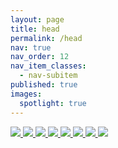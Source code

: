 ```yaml
---
layout: page
title: head
permalink: /head
nav: true
nav_order: 12
nav_item_classes:
  - nav-subitem
published: true
images:
  spotlight: true
---
```


<div class="spotlight-group spotlight-flex">
    <a class="spotlight" href="/photography/assets/img/head/head_01.jpg">
        <img src="/photography/assets/img/head/head_01-480.webp" />
    </a>
    <a class="spotlight" href="/photography/assets/img/head/head_02.jpg">
        <img src="/photography/assets/img/head/head_02-480.webp" />
    </a>
    <a class="spotlight" href="/photography/assets/img/head/head_03.jpg">
        <img src="/photography/assets/img/head/head_03-480.webp" />
    </a>
    <a class="spotlight" href="/photography/assets/img/head/head_04.jpg">
        <img src="/photography/assets/img/head/head_04-480.webp" />
    </a>
    <span class="flex-divider"></span>
    <a class="spotlight" href="/photography/assets/img/head/head_05.jpg">
        <img src="/photography/assets/img/head/head_05-480.webp" />
    </a>
    <a class="spotlight" href="/photography/assets/img/head/head_06.jpg">
        <img src="/photography/assets/img/head/head_06-480.webp" />
    </a>
    <a class="spotlight" href="/photography/assets/img/head/head_07.jpg">
        <img src="/photography/assets/img/head/head_07-480.webp" />
    </a>
    <a class="spotlight" href="/photography/assets/img/head/head_08.jpg">
        <img src="/photography/assets/img/head/head_08-480.webp" />
    </a>
</div>

